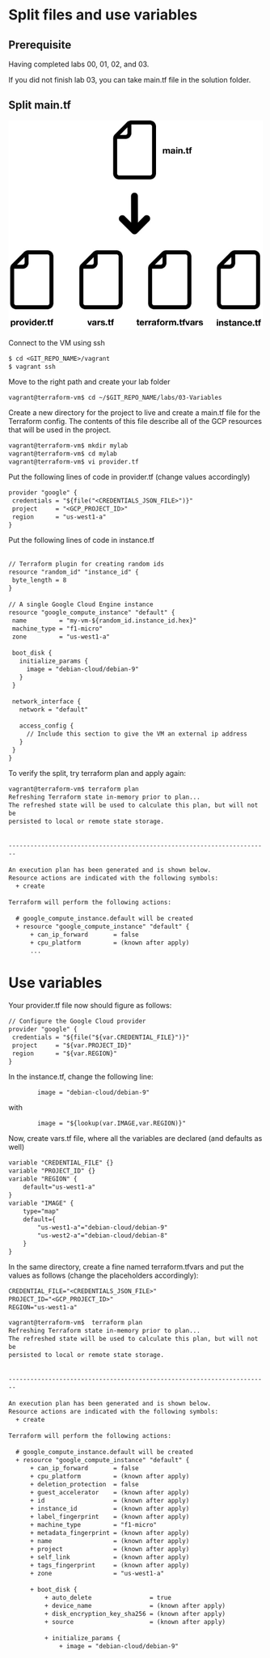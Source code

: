 # Split files and use variables

## Prerequisite

Having completed labs 00, 01, 02, and 03. 

If you did not finish lab 03, you can take main.tf file in the solution folder.

## Split main.tf

![Splitted main.tf](img/splitted_files.jpg)

Connect to the VM using ssh

```
$ cd <GIT_REPO_NAME>/vagrant
$ vagrant ssh
```

Move to the right path and create your lab folder

```
vagrant@terraform-vm$ cd ~/$GIT_REPO_NAME/labs/03-Variables
```

Create a new directory for the project to live and create a main.tf file for the Terraform config. The contents of this file describe all of the GCP resources that will be used in the project.

```
vagrant@terraform-vm$ mkdir mylab
vagrant@terraform-vm$ cd mylab
vagrant@terraform-vm$ vi provider.tf
```

Put the following lines of code in provider.tf  (change values accordingly)

```
provider "google" {
 credentials = "${file("<CREDENTIALS_JSON_FILE>")}"
 project     = "<GCP_PROJECT_ID>"
 region      = "us-west1-a"
}
```

Put the following lines of code in instance.tf  

```

// Terraform plugin for creating random ids
resource "random_id" "instance_id" {
 byte_length = 8
}

// A single Google Cloud Engine instance
resource "google_compute_instance" "default" {
 name         = "my-vm-${random_id.instance_id.hex}"
 machine_type = "f1-micro"
 zone         = "us-west1-a"

 boot_disk {
   initialize_params {
     image = "debian-cloud/debian-9"
   }
 }

 network_interface {
   network = "default"

   access_config {
     // Include this section to give the VM an external ip address
   }
 }
}
```

To verify the split, try terraform plan and apply again:

```
vagrant@terraform-vm$ terraform plan
Refreshing Terraform state in-memory prior to plan...
The refreshed state will be used to calculate this plan, but will not be
persisted to local or remote state storage.


------------------------------------------------------------------------

An execution plan has been generated and is shown below.
Resource actions are indicated with the following symbols:
  + create

Terraform will perform the following actions:

  # google_compute_instance.default will be created
  + resource "google_compute_instance" "default" {
      + can_ip_forward       = false
      + cpu_platform         = (known after apply)
      ...
```

# Use variables

Your provider.tf file now should figure as follows:

```
// Configure the Google Cloud provider
provider "google" {
 credentials = "${file("${var.CREDENTIAL_FILE}")}"
 project     = "${var.PROJECT_ID}"
 region      = "${var.REGION}"
}
```

In the instance.tf, change the following line:

```
        image = "debian-cloud/debian-9"
```

with

```
        image = "${lookup(var.IMAGE,var.REGION)}"
```

Now, create vars.tf file, where all the variables are declared (and defaults as well)


```
variable "CREDENTIAL_FILE" {}
variable "PROJECT_ID" {}
variable "REGION" {
    default="us-west1-a"
}
variable "IMAGE" {
    type="map"
    default={
        "us-west1-a"="debian-cloud/debian-9"
        "us-west2-a"="debian-cloud/debian-8"
    }
}
```

In the same directory, create a fine named terraform.tfvars and put the values as follows (change the placeholders accordingly):

```
CREDENTIAL_FILE="<CREDENTIALS_JSON_FILE>"
PROJECT_ID="<GCP_PROJECT_ID>"
REGION="us-west1-a"
```


```
vagrant@terraform-vm$  terraform plan
Refreshing Terraform state in-memory prior to plan...
The refreshed state will be used to calculate this plan, but will not be
persisted to local or remote state storage.


------------------------------------------------------------------------

An execution plan has been generated and is shown below.
Resource actions are indicated with the following symbols:
  + create

Terraform will perform the following actions:

  # google_compute_instance.default will be created
  + resource "google_compute_instance" "default" {
      + can_ip_forward       = false
      + cpu_platform         = (known after apply)
      + deletion_protection  = false
      + guest_accelerator    = (known after apply)
      + id                   = (known after apply)
      + instance_id          = (known after apply)
      + label_fingerprint    = (known after apply)
      + machine_type         = "f1-micro"
      + metadata_fingerprint = (known after apply)
      + name                 = (known after apply)
      + project              = (known after apply)
      + self_link            = (known after apply)
      + tags_fingerprint     = (known after apply)
      + zone                 = "us-west1-a"

      + boot_disk {
          + auto_delete                = true
          + device_name                = (known after apply)
          + disk_encryption_key_sha256 = (known after apply)
          + source                     = (known after apply)

          + initialize_params {
              + image = "debian-cloud/debian-9"
```


